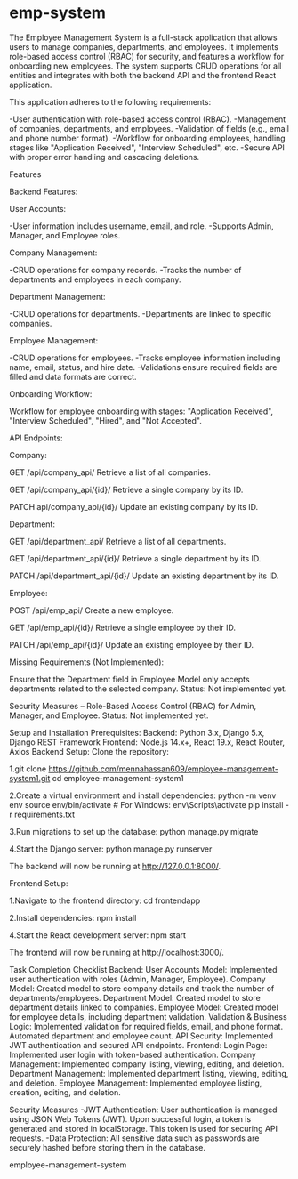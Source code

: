 # emp-system
The Employee Management System is a full-stack application that allows users to manage companies, departments, and employees. It implements role-based access control (RBAC) for security, and features a workflow for onboarding new employees. The system supports CRUD operations for all entities and integrates with both the backend API and the frontend React application.

This application adheres to the following requirements:

-User authentication with role-based access control (RBAC). -Management of companies, departments, and employees. -Validation of fields (e.g., email and phone number format). -Workflow for onboarding employees, handling stages like "Application Received", "Interview Scheduled", etc. -Secure API with proper error handling and cascading deletions.

Features

Backend Features:

User Accounts:

-User information includes username, email, and role. -Supports Admin, Manager, and Employee roles.

Company Management:

-CRUD operations for company records. -Tracks the number of departments and employees in each company.

Department Management:

-CRUD operations for departments. -Departments are linked to specific companies.

Employee Management:

-CRUD operations for employees. -Tracks employee information including name, email, status, and hire date. -Validations ensure required fields are filled and data formats are correct.

Onboarding Workflow:

Workflow for employee onboarding with stages: "Application Received", "Interview Scheduled", "Hired", and "Not Accepted".

API Endpoints:

Company:

GET /api/company_api/ Retrieve a list of all companies.

GET /api/company_api/{id}/ Retrieve a single company by its ID.

PATCH api/company_api/{id}/ Update an existing company by its ID.

Department:

GET /api/department_api/ Retrieve a list of all departments.

GET /api/department_api/{id}/ Retrieve a single department by its ID.

PATCH /api/department_api/{id}/ Update an existing department by its ID.

Employee:

POST /api/emp_api/ Create a new employee.

GET /api/emp_api/{id}/ Retrieve a single employee by their ID.

PATCH /api/emp_api/{id}/ Update an existing employee by their ID.

Missing Requirements (Not Implemented):

Ensure that the Department field in Employee Model only accepts departments related to the selected company. Status: Not implemented yet.

Security Measures – Role-Based Access Control (RBAC) for Admin, Manager, and Employee. Status: Not implemented yet.

Setup and Installation Prerequisites: Backend: Python 3.x, Django 5.x, Django REST Framework Frontend: Node.js 14.x+, React 19.x, React Router, Axios Backend Setup: Clone the repository:

1.git clone https://github.com/mennahassan609/employee-management-system1.git cd employee-management-system1

2.Create a virtual environment and install dependencies: python -m venv env source env/bin/activate # For Windows: env\Scripts\activate pip install -r requirements.txt

3.Run migrations to set up the database: python manage.py migrate

4.Start the Django server: python manage.py runserver

The backend will now be running at http://127.0.0.1:8000/.

Frontend Setup:

1.Navigate to the frontend directory: cd frontendapp

2.Install dependencies: npm install

4.Start the React development server: npm start

The frontend will now be running at http://localhost:3000/.

Task Completion Checklist Backend: User Accounts Model: Implemented user authentication with roles (Admin, Manager, Employee). Company Model: Created model to store company details and track the number of departments/employees. Department Model: Created model to store department details linked to companies. Employee Model: Created model for employee details, including department validation. Validation & Business Logic: Implemented validation for required fields, email, and phone format. Automated department and employee count. API Security: Implemented JWT authentication and secured API endpoints. Frontend: Login Page: Implemented user login with token-based authentication. Company Management: Implemented company listing, viewing, editing, and deletion. Department Management: Implemented department listing, viewing, editing, and deletion. Employee Management: Implemented employee listing, creation, editing, and deletion.

Security Measures -JWT Authentication: User authentication is managed using JSON Web Tokens (JWT). Upon successful login, a token is generated and stored in localStorage. This token is used for securing API requests. -Data Protection: All sensitive data such as passwords are securely hashed before storing them in the database.

employee-management-system